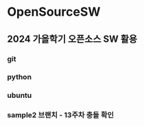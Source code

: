 # OpenSourceSW

## 2024 가을학기 오픈소스 SW 활용

### git

### python

### ubuntu

### sample2 브랜치 - 13주차 충돌 확인
